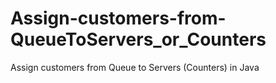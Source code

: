 # Assign-customers-from-QueueToServers_or_Counters
Assign customers from Queue to Servers (Counters) in Java
